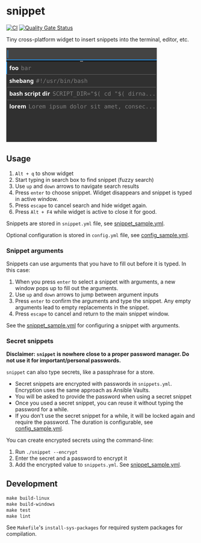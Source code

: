# snippet

[![CI](https://github.com/sandro-h/snippet/actions/workflows/ci.yml/badge.svg)](https://github.com/sandro-h/snippet/actions/workflows/ci.yml)
[![Quality Gate Status](https://sonarcloud.io/api/project_badges/measure?project=sandro-h_snippet&metric=alert_status)](https://sonarcloud.io/dashboard?id=sandro-h_snippet)

Tiny cross-platform widget to insert snippets into the terminal, editor, etc.

![Snippet](screenshot.png)

## Usage

1. `Alt + q` to show widget
2. Start typing in search box to find snippet (fuzzy search)
3. Use `up` and `down` arrows to navigate search results
4. Press `enter` to choose snippet. Widget disappears and snippet is typed in active window.
5. Press `escape` to cancel search and hide widget again.
6. Press `Alt + F4` while widget is active to close it for good.

Snippets are stored in `snippet.yml` file, see [snippet_sample.yml](snippet_sample.yml).

Optional configuration is stored in `config.yml` file, see [config_sample.yml](config_sample.yml).

### Snippet arguments

Snippets can use arguments that you have to fill out before it is typed.
In this case:

1. When you press `enter` to select a snippet with arguments,
a new window pops up to fill out the arguments.
2. Use `up` and `down` arrows to jump between argument inputs
3. Press `enter` to confirm the arguments and type the snippet. Any empty arguments lead to empty replacements in the snippet.
4. Press `escape` to cancel and return to the main snippet window.

See the [snippet_sample.yml](snippet_sample.yml) for configuring a snippet with arguments.

### Secret snippets

**Disclaimer: `snippet` is nowhere close to a proper password manager. Do not use it for important/personal passwords.**

`snippet` can also type secrets, like a passphrase for a store.

* Secret snippets are encrypted with passwords in `snippets.yml`. Encryption uses the same approach as Ansible Vaults.
* You will be asked to provide the password when using a secret snippet
* Once you used a secret snippet, you can reuse it without typing the password for a while.
* If you don't use the secret snippet for a while, it will be locked again and require the password. The duration is configurable, see [config_sample.yml](config_sample.yml).

You can create encrypted secrets using the command-line:

1. Run `./snippet --encrypt`
2. Enter the secret and a password to encrypt it
3. Add the encrypted value to `snippets.yml`. See [snippet_sample.yml](snippet_sample.yml).

## Development

```shell
make build-linux
make build-windows
make test
make lint
```

See `Makefile`'s `install-sys-packages` for required system packages for compilation.
